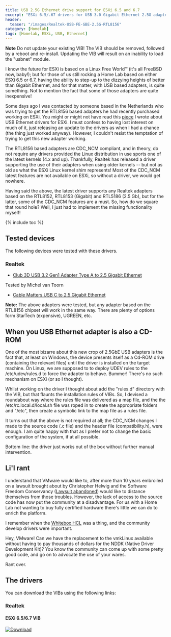```yaml
---
title: USB 2.5G Ethernet drive support for ESXi 6.5 and 6.7
excerpt: "ESXi 6.5/.67 drivers for USB 3.0 Gigabit Ethernet 2.5G adapters based on the Realtek RLT8156 chipsets"
header:
  teaser: "/images/Realtek-USB-FE-GBE-2.5G-RTL8156"
category: [Homelab]
tags: [Homelab, ESXi, USB, Ethernet]
---
```


<div class="notice--danger" markdown="1">
<b>Note</b>
Do not update your existing VIB! The VIB should be removed, followed by a reboot and re-install. Updating the VIB will result on an inability to load the "usbnet" module.
<p></p>
</div> 

I know the future for ESXi is based on a Linux Free World™ (it's all FreeBSD now, baby!); but for those of us still rocking a Home Lab based on either ESXi 6.5 or 6.7, having the ability to step-up to the dizzying heights of better than Gigabit Ethernet, and for that matter, with USB based adapters, is quite something. Not to mention the fact that some of those adapters are quite inexpensive!

Some days ago I was contacted by someone based in the Netherlands who was trying to get the RTL8156 based adapters he had recently purchased working on ESXi. You might or might not have read this [piece](/homelab/Want-a-USB-Ethernet-driver-for-ESXi-You-can-have-two/) I wrote about USB Ethernet drivers for ESXi. I must confess to having lost interest on much of it, just releasing an update to the drivers as when I had a chance (the thing just worked anyway). However, I couldn't resist the temptation of trying to get this new adapter working.

The RTL8156 based adapters are CDC_NCM compliant, and in theory, do not require any drivers provided the Linux distribution in use sports one of the latest kernels (4.x and up). Thankfully, Realtek has released a driver supporting the use of their adapters when using older kernels -- but not as old as what the ESXi Linux kernel shim represents! Most of the CDC_NCM latest features are not available on ESXi, so without a driver, we would get nowhere.

Having said the above, the latest driver supports any Realtek adapters based on the RTL8152, RTL8153 (Gigabit) and RTL5186 (2.5 Gb), but for the latter, some of the CDC_NCM features are a must. So, how do we square that round hole? Well, I just had to implement the missing functionality myself!

{% include toc %}

## Tested devices

The following devices were tested with these drivers.

### Realtek

* [Club 3D USB 3.2 Gen1 Adapter Type A to 2.5 Gigabit Ethernet](https://www.amazon.co.uk/dp/B07Q626XK2/ref=pe_3187911_189395841_TE_dp_1)

Tested by Michel van Toorn

* [Cable Matters USB C to 2.5 Gigabit Ethernet](https://www.amazon.co.uk/Cable-Matters-Gigabit-Ethernet-Supporting/dp/B07TRP96GF/ref=pd_sbs_147_5/258-1923350-0132633?_encoding=UTF8&pd_rd_i=B07TRP96GF&pd_rd_r=71ef283f-2ba7-4531-9224-6ab6f9fef073&pd_rd_w=yn7YQ&pd_rd_wg=idGsr&pf_rd_p=2773aa8e-42c5-4dbe-bda8-5cdf226aa078&pf_rd_r=D7JN6GNKRZRY7XHKZEMY&psc=1&refRID=D7JN6GNKRZRY7XHKZEMY)

<b>Note:</b> The above adapters were tested, but any adapter based on the RTL8156 chipset will work in the same way. There are plenty of options form StarTech (expensive), UGREEN, etc.

## When you USB Ethernet adapter is also a CD-ROM

One of the most bizarre about this new crop of 2.5GbE USB adapters is the fact that, at least on Windows, the device presents itself as a Cd-ROM drive (containing the relevant files) until the driver is installed on the target machine. On Linux, we are supposed to to deploy UDEV rules to the /etc/udev/rules.d to force the adapter to behave. Bummer! There's no such mechanism on ESXi (or so I thought).

Whilst working on the driver I thought about add the "rules.d" directory with the VIB, but that flaunts the installation rules of VIBs. So, I devised a roundabout way where the rules file was delivered as a map file, and the the /etc/rc.local.d/local.sh file was roped in to create the appropriate folders and "/etc", then create a symbolic link to the map file as a rules file.

It turns out that the above is not required at all; the CDC_NCM changes I made to the source code (.c file) and the header file (compatibility.h), were enough. I am quite happy with that as I prefer not to change the basic configuration of the system, if at all possible.

Bottom line: the driver just works out of the box without further manual intervention.

## Li'l rant

I understand that VMware would like to, after more than 10 years embroiled on a lawsuit brought about by Christopher Helwig and the Software Freedom Conservancy ([Lawsuit abandoned](https://www.zdnet.com/article/linux-developer-abandons-vmware-lawsuit/)) would like to distance themselves from those troubles. However, the lack of access to the source code has now put the community at a disadvantage. For us with a Home Lab not wanting to buy fully certified hardware there's little we can do to enrich the platform. 

I remember when the [Whitebox HCL](https://www.vm-help.com/esx40i/esx-esxi-4-vmdirectpath-whitebox-hcl) was a thing, and the community develop drivers were important.

Hey, VMware! Can we have the replacement to the vmkLinux available without having to pay thousands of dollars for the NDDK (Native Driver Development Kit)? You know the community can come up with some pretty good code, and go on to advocate the use of your wares.

Rant over.

## The drivers

You can download the VIBs using the following links:

### Realtek

#### ESXi 6.5/6.7 VIB

[ ![Download](https://api.bintray.com/packages/gomesjj/VIBs/r8152_esxi65_vib/images/download.svg) ](https://bintray.com/gomesjj/VIBs/r8152_esxi65_vib/_latestVersion)
